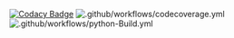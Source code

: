 [![Codacy Badge](https://api.codacy.com/project/badge/Grade/7fa5e7a51c254f188b7c8d26d132d426)](https://app.codacy.com/gh/99002610/Python_mini_project?utm_source=github.com&utm_medium=referral&utm_content=99002610/Python_mini_project&utm_campaign=Badge_Grade)
![.github/workflows/codecoverage.yml](https://github.com/99002610/Python_mini_project/workflows/.github/workflows/codecoverage.yml/badge.svg?branch=main)
![.github/workflows/python-Build.yml](https://github.com/99002610/Python_mini_project/workflows/.github/workflows/python-Build.yml/badge.svg?branch=main)
 
